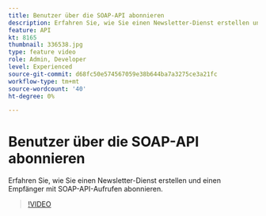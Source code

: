 ```yaml
---
title: Benutzer über die SOAP-API abonnieren
description: Erfahren Sie, wie Sie einen Newsletter-Dienst erstellen und einen Empfänger mit SOAP-API-Aufrufen abonnieren.
feature: API
kt: 8165
thumbnail: 336538.jpg
type: feature video
role: Admin, Developer
level: Experienced
source-git-commit: d68fc50e574567059e38b644ba7a3275ce3a21fc
workflow-type: tm+mt
source-wordcount: '40'
ht-degree: 0%

---
```



# Benutzer über die SOAP-API abonnieren

Erfahren Sie, wie Sie einen Newsletter-Dienst erstellen und einen Empfänger mit SOAP-API-Aufrufen abonnieren.

>[!VIDEO](https://video.tv.adobe.com/v/336538?quality=12)

